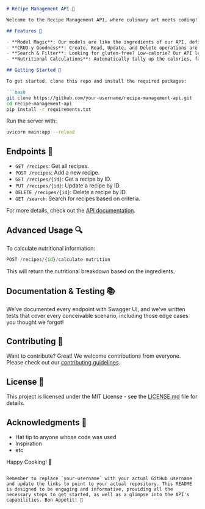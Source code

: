
```markdown
# Recipe Management API 🍲

Welcome to the Recipe Management API, where culinary art meets coding! This FastAPI backend service is your digital sous-chef, helping you manage a delicious database of recipes, ingredients, and nutritional facts.

## Features 🌟

- **Model Magic**: Our models are like the ingredients of our API, defining the structure of recipes, ingredients, and nutritional info with precision.
- **CRUD-y Goodness**: Create, Read, Update, and Delete operations are the bread and butter of our API, allowing full control over your culinary collection.
- **Search & Filter**: Looking for gluten-free? Low-calorie? Our API lets you sift through recipes faster than sifting flour!
- **Nutritional Calculations**: Automatically tally up the calories, fat, and protein so you can focus on the flavor.

## Getting Started 🚀

To get started, clone this repo and install the required packages:

```bash
git clone https://github.com/your-username/recipe-management-api.git
cd recipe-management-api
pip install -r requirements.txt
```

Run the server with:

```bash
uvicorn main:app --reload
```

## Endpoints 📍

- `GET /recipes`: Get all recipes.
- `POST /recipes`: Add a new recipe.
- `GET /recipes/{id}`: Get a recipe by ID.
- `PUT /recipes/{id}`: Update a recipe by ID.
- `DELETE /recipes/{id}`: Delete a recipe by ID.
- `GET /search`: Search for recipes based on criteria.

For more details, check out the [API documentation](http://127.0.0.1:8000/docs).

## Advanced Usage 🔍

To calculate nutritional information:

```python
POST /recipes/{id}/calculate-nutrition
```

This will return the nutritional breakdown based on the ingredients.

## Documentation & Testing 📚

We've documented every endpoint with Swagger UI, and we've written tests that cover every conceivable scenario, including those edge cases you thought we forgot!

## Contributing 🤝

Want to contribute? Great! We welcome contributions from everyone. Please check out our [contributing guidelines](CONTRIBUTING.md).

## License 📄

This project is licensed under the MIT License - see the [LICENSE.md](LICENSE.md) file for details.

## Acknowledgments 🎉

- Hat tip to anyone whose code was used
- Inspiration
- etc

Happy Cooking! 🍳
```

Remember to replace `your-username` with your actual GitHub username and update the links to point to your actual repository. This README is designed to be engaging and informative, providing all the necessary steps to get started, as well as a glimpse into the API's capabilities. Bon Appétit! 🥘